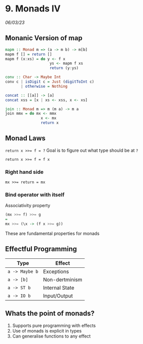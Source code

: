 # 9. Monads IV
_06/03/23_

## Monanic Version of map
```haskell
mapm :: Monad m => (a -> m b) -> m[b]
mapm f [] = return []
mapm f (x:xs) = do y <- f x
					ys <- mapm f xs
					return (y:ys)
```

```haskell
conv :: Char -> Maybe Int
conv c | isDigit c = Just (digitToInt c)
	   | otherwise = Nothing
```

```haskell
concat :: [[a]] -> [a]
concat xss = [x | xs <- xss, x <- xs]

join :: Monad m => m (m a) -> m a
join mmx = do mx <- mmx
				x <- mx
				return x
```


## Monad Laws
`return x >>= f = ?`
Goal is to figure out what type should be at `?`

`return x >>= f = f x`

### Right hand side
`mx >>= return = mx`

### Bind operator with itself
Associativity property 
```haskell
(mx >>= f) >>= g
=
mx >>= (\x -> (f x >>= g))
```

These are fundamental properties for monads

## Effectful Programming

| Type           | Effect         |
| -------------- | -------------- |
| `a -> Maybe b` | Exceptions     |
| `a -> [b]`     | Non-dertminism |
| `a -> ST b`    | Internal State |
| `a -> IO b`    | Input/Output   |


## Whats the point of monads?
1. Supports pure programming with effects
2. Use of monads is explicit in types
3. Can generalise functions to any effect